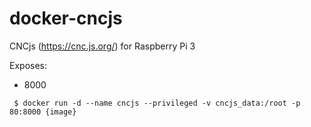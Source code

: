 # docker-cncjs

CNCjs (https://cnc.js.org/) for Raspberry Pi 3

Exposes:
- 8000

```
 $ docker run -d --name cncjs --privileged -v cncjs_data:/root -p 80:8000 {image}
```
